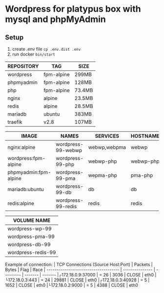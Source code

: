 # Wordpress for platypus box with mysql and phpMyAdmin

## Setup
1) create .env file ```cp .env.dist .env```
2) run docker ```bin/start```


| REPOSITORY       |  TAG         | SIZE
| ---------------- | ------------ | -------
| wordpress        | fpm-alpine   | 299MB
| phpmyadmin       | fpm-alpine   | 128MB
| php              | fpm-alpine   | 73.4MB
| nginx            | alpine       | 23.5MB
| redis            | alpine       | 28.5MB
| mariadb          | ubuntu       | 383MB
| traefik          | v2.8         | 107MB


| IMAGE                 | NAMES                | SERVICES     | HOSTNAMES
| --------------------- | -------------------- | ------------ | ----------
| nginx:alpine          | wordpress-99-webwp   | webwp,webpma | webwp
| wordpress:fpm-alpine  | wordpress-99-php     | webwp-php    | webwp-php
| phpmyadmin:fpm-alpine | wordpress-99-pma     | wepma-php    | pma-php
| mariadb:ubuntu        | wordpress-99-db      | db           | db
| redis:alpine          | wordpress-99-redis   | redis        | redis


| VOLUME NAME
| --------------------
| wordpress-wp-99
| wordpress-pma-99
| wordpress-db-99
| wordpress-redis-99


Example of connection:
| TCP Connections (Source Host:Port)    |      Packets    |    Bytes  |  Flag   |  Iface
| ------------------------------------- | --------------- | --------- | ------- | -------
|┌172.18.0.9:37000                      |    =       26   |     3036  |  CLOSE  |  eth0
|└172.18.0.3:443                        |    =       24   |    29881  |  CLOSE  |  eth0
|┌172.18.0.3:40928                      |    =        5   |     1652  |  CLOSE  |  eth0
|└172.18.0.2:9000                       |    =        5   |     4388  |  CLOSE  |  eth0

